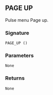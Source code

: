 ## PAGE UP

Pulse menu Page up.


### Signature

`PAGE_UP ()`


### Parameters

`None`


### Returns

`None`
